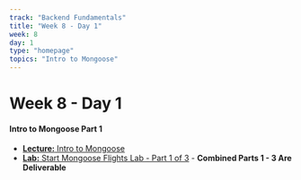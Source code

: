 ```yaml
---
track: "Backend Fundamentals"
title: "Week 8 - Day 1"
week: 8
day: 1
type: "homepage"
topics: "Intro to Mongoose"
---
```



# Week 8 - Day 1

#### Intro to Mongoose Part 1
- [**Lecture:** Intro to Mongoose](/backend-fundamentals/week-8/day-1/lecture-materials/intro-to-mongoose/)
- [**Lab:** Start Mongoose Flights Lab - Part 1 of 3](/backend-fundamentals/week-8/day-1/labs/mongoose-flights-part-1/) - **Combined Parts 1 - 3 Are Deliverable**
